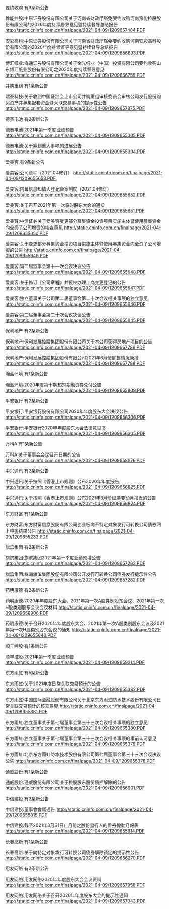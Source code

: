 要约收购 有3条新公告 

豫能控股:中原证券股份有限公司关于河南省财政厅豁免要约收购河南豫能控股股份有限公司的2020年度持续督导意见暨持续督导总结报告 http://static.cninfo.com.cn/finalpage/2021-04-09/1209657484.PDF 

安彩高科:中原证券股份有限公司关于河南省财政厅豁免要约收购河南安彩高科股份有限公司的2020年度持续督导意见暨持续督导总结报告 http://static.cninfo.com.cn/finalpage/2021-04-09/1209656893.PDF 

博汇纸业:海通证券股份有限公司关于金光纸业（中国）投资有限公司要约收购山东博汇纸业股份有限公司之2020年度持续督导意见 http://static.cninfo.com.cn/finalpage/2021-04-09/1209656759.PDF 

并购重组 有1条新公告 

瑞泰科技:关于收到中国证监会上市公司并购重组审核委员会审核公司发行股份购买资产并募集配套资金暨关联交易事项的提示性公告 http://static.cninfo.com.cn/finalpage/2021-04-09/1209657875.PDF 

德赛电池 有2条新公告 

德赛电池:2021年第一季度业绩预告 http://static.cninfo.com.cn/finalpage/2021-04-09/1209655305.PDF 

德赛电池:关于筹划重大事项的进展公告 http://static.cninfo.com.cn/finalpage/2021-04-09/1209655304.PDF 

爱美客 有9条新公告 

爱美客:公司章程（2021.04修订） http://static.cninfo.com.cn/finalpage/2021-04-09/1209655653.PDF 

爱美客:内幕信息知情人登记备案制度（2021.04修订） http://static.cninfo.com.cn/finalpage/2021-04-09/1209655652.PDF 

爱美客:关于召开2021年第一次临时股东大会的通知 http://static.cninfo.com.cn/finalpage/2021-04-09/1209655651.PDF 

爱美客:中信证券关于爱美客变更部分募集资金投资项目实施主体暨使用募集资金向全资子公司增资的核查意见 http://static.cninfo.com.cn/finalpage/2021-04-09/1209655650.PDF 

爱美客:关于变更部分募集资金投资项目实施主体暨使用募集资金向全资子公司增资的公告 http://static.cninfo.com.cn/finalpage/2021-04-09/1209655649.PDF 

爱美客:第二届监事会第十一次会议决议公告 http://static.cninfo.com.cn/finalpage/2021-04-09/1209655648.PDF 

爱美客:关于修订《公司章程》并授权办理工商变更登记的公告 http://static.cninfo.com.cn/finalpage/2021-04-09/1209655647.PDF 

爱美客:独立董事关于公司第二届董事会第二十次会议相关事项的独立意见 http://static.cninfo.com.cn/finalpage/2021-04-09/1209655646.PDF 

爱美客:第二届董事会第二十次会议决议公告 http://static.cninfo.com.cn/finalpage/2021-04-09/1209655645.PDF 

保利地产 有2条新公告 

保利地产:保利发展控股集团股份有限公司关于本公司获得房地产项目的公告 http://static.cninfo.com.cn/finalpage/2021-04-09/1209657789.PDF 

保利地产:保利发展控股集团股份有限公司2021年3月份销售情况简报 http://static.cninfo.com.cn/finalpage/2021-04-09/1209657788.PDF 

瀚蓝环境 有1条新公告 

瀚蓝环境:2020年度第十期超短期融资券兑付公告 http://static.cninfo.com.cn/finalpage/2021-04-09/1209655809.PDF 

平安银行 有2条新公告 

平安银行:平安银行股份有限公司2020年年度股东大会决议公告 http://static.cninfo.com.cn/finalpage/2021-04-09/1209656306.PDF 

平安银行:平安银行2020年年度股东大会法律意见书 http://static.cninfo.com.cn/finalpage/2021-04-09/1209656305.PDF 

万科A 有1条新公告 

万科A:关于董事会会议召开日期的公告 http://static.cninfo.com.cn/finalpage/2021-04-09/1209658976.PDF 

中兴通讯 有2条新公告 

中兴通讯:关于按照《香港上市规则》公布2020年年度报告 http://static.cninfo.com.cn/finalpage/2021-04-09/1209656825.PDF 

中兴通讯:关于按照《香港上市规则》公布2021年3月份证券变动月报表的公告 http://static.cninfo.com.cn/finalpage/2021-04-09/1209656824.PDF 

东方财富 有1条新公告 

东方财富:东方财富信息股份有限公司创业板向不特定对象发行可转换公司债券网上中签结果公告 http://static.cninfo.com.cn/finalpage/2021-04-09/1209655233.PDF 

旗滨集团 有2条新公告 

旗滨集团:旗滨集团2021年第一季度业绩预增公告 http://static.cninfo.com.cn/finalpage/2021-04-09/1209657283.PDF 

旗滨集团:株洲旗滨集团股份有限公司公开发行可转换公司债券发行提示性公告 http://static.cninfo.com.cn/finalpage/2021-04-09/1209657282.PDF 

药明康德 有2条新公告 

药明康德:2020年年度股东大会、2021年第一次A股类别股东会议、2021年第一次H股类别股东会议会议材料 http://static.cninfo.com.cn/finalpage/2021-04-09/1209658906.PDF 

药明康德:关于召开2020年年度股东大会、2021年第一次A股类别股东会议及2021年第一次H股类别股东会议的通知 http://static.cninfo.com.cn/finalpage/2021-04-09/1209655640.PDF 

顺丰控股 有1条新公告 

顺丰控股:2021年第一季度业绩预告 http://static.cninfo.com.cn/finalpage/2021-04-09/1209659314.PDF 

东方雨虹 有5条新公告 

东方雨虹:关于2021年度日常关联交易预计的公告 http://static.cninfo.com.cn/finalpage/2021-04-09/1209655382.PDF 

东方雨虹:中国国际金融股份有限公司关于北京东方雨虹防水技术股份有限公司日常关联交易预计的核查意见 http://static.cninfo.com.cn/finalpage/2021-04-09/1209655381.PDF 

东方雨虹:独立董事关于第七届董事会第三十三次会议相关事项的独立意见 http://static.cninfo.com.cn/finalpage/2021-04-09/1209655380.PDF 

东方雨虹:独立董事关于第七届董事会第三十三次会议相关事项的事前认可意见 http://static.cninfo.com.cn/finalpage/2021-04-09/1209655379.PDF 

东方雨虹:北京东方雨虹防水技术股份有限公司第七届董事会第三十三次会议决议公告 http://static.cninfo.com.cn/finalpage/2021-04-09/1209655378.PDF 

通威股份 有1条新公告 

通威股份:通威股份有限公司关于控股股东股份质押解除的公告 http://static.cninfo.com.cn/finalpage/2021-04-09/1209656901.PDF 

中信建投 有2条新公告 

中信建投:董事會會議通告 http://static.cninfo.com.cn/finalpage/2021-04-09/1209655815.PDF 

中信建投:截至2021年3月31日止月份之股份發行人的證券變動月報表 http://static.cninfo.com.cn/finalpage/2021-04-09/1209655814.PDF 

长春高新 有1条新公告 

长春高新:关于向特定对象发行可转换公司债券解除锁定的提示性公告 http://static.cninfo.com.cn/finalpage/2021-04-09/1209656270.PDF 

用友网络 有2条新公告 

用友网络:用友网络2020年年度股东大会会议资料 http://static.cninfo.com.cn/finalpage/2021-04-09/1209657958.PDF 

用友网络:用友网络关于召开2020年年度股东大会的提示性通知 http://static.cninfo.com.cn/finalpage/2021-04-09/1209657043.PDF 

